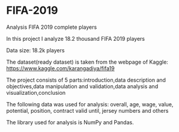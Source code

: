 # FIFA-2019
Analysis FIFA 2019 complete players

In this project I analyze 18.2 thousand FIFA 2019 players

Data size: 18.2k players

The dataset(ready dataset) is taken from the webpage of Kaggle: https://www.kaggle.com/karangadiya/fifa19 

The project consists of 5 parts:introduction,data description and objectives,data manipulation and validation,data analysis and visualization,conclusion

The following data was used for analysis: overall, age, wage, value, potential, position, contract valid until, jersey numbers and others

The library used for analysis is NumPy and Pandas.



